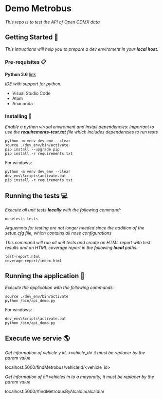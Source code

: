 # Demo Metrobus

_This repo is to test the API of Open CDMX data_

## Getting Started :rocket:

_This intructions will help you to prepare a dev enviroment in your **local host**._

### Pre-requisites :clipboard:

**Python 3.6** [link](https://www.python.org/downloads/)

_IDE with support for python:_

* Visual Studio Code
* Atom
* Anaconda

### Installing :wrench:

_Enable a python virtual enviroment and install dependencies:_
_Important to use the **requirements-test.txt** file which includes dependencies to run tests_
```shellscript
python -m venv dev_env --clear
source ./dev_env/bin/activate
pip install --upgrade pip
pip install -r requirements.txt
```
For windows:
```shellscript
python -m venv dev_env --clear
dev_env\Scripts\activate.bat
pip install -r requirements.txt
```

## Running the tests :computer:

_Execute all unit tests **locally** with the following command:_

```shellscript
nosetests tests
```
_Arguemnts for testing are not longer needed since the addition of the setup.cfg file, which contains all nose configurations_

_This command will run all unit tests and create an HTML report with test results and an HTML coverage report in the following **local** paths:_

```shellscript
test-report.html
coverage-report/index.html
```

## Running the application :runner:

_Execute the application with the following commands:_

```shellscript
source ./dev_env/bin/activate
python /bin/api_demo.py
```
For windows:
```shellscript
dev_env\Scripts\activate.bat
python /bin/api_demo.py
```

## Execute we servie :earth_americas:

_Get information of vehicle y id, <vehicle_d> it must be replacer by the param value_

localhost:5000/findMetrobus/vehicleId/<vehicle_id>


_Get information of all vehicles in to a mayoralty, <alcaldia> it must be replacer by the param value_

localhost:5000//findMetrobusByAlcaldia/alcaldia/<alcaldia>
